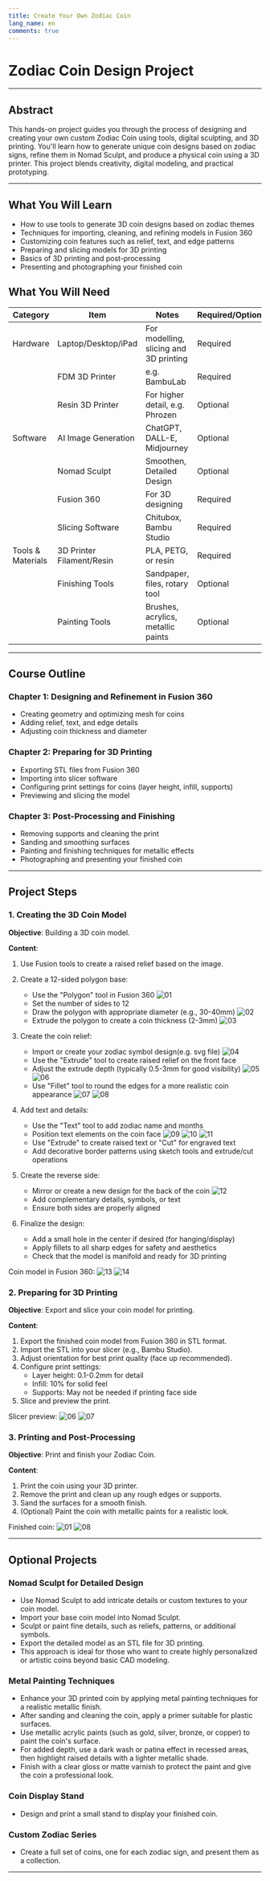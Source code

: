 ```yaml
---
title: Create Your Own Zodiac Coin
lang_name: en 
comments: true
---
```


# Zodiac Coin Design Project

---

## Abstract

This hands-on project guides you through the process of designing and creating your own custom Zodiac Coin using tools, digital sculpting, and 3D printing. You'll learn how to generate unique coin designs based on zodiac signs, refine them in Nomad Sculpt, and produce a physical coin using a 3D printer. This project blends creativity, digital modeling, and practical prototyping.

---

## What You Will Learn

- How to use tools to generate 3D coin designs based on zodiac themes
- Techniques for importing, cleaning, and refining models in Fusion 360
- Customizing coin features such as relief, text, and edge patterns
- Preparing and slicing models for 3D printing
- Basics of 3D printing and post-processing
- Presenting and photographing your finished coin

## What You Will Need

| Category         | Item                                   | Notes                                 | Required/Optional|
|------------------|----------------------------------------|---------------------------------------|------------------|
| Hardware         | Laptop/Desktop/iPad                    | For modelling, slicing and 3D printing| Required         |
|                  | FDM 3D Printer                         | e.g. BambuLab                         | Required         |
|                  | Resin 3D Printer                       | For higher detail, e.g. Phrozen       | Optional         |
| Software         | AI Image Generation                    | ChatGPT, DALL-E, Midjourney           | Optional         |
|                  | Nomad Sculpt                           | Smoothen, Detailed Design             | Optional         |
|                  | Fusion 360                             | For 3D designing                      | Required         |
|                  | Slicing Software                       | Chitubox, Bambu Studio                | Required         |
| Tools & Materials| 3D Printer Filament/Resin              | PLA, PETG, or resin                   | Required         |
|                  | Finishing Tools                        | Sandpaper, files, rotary tool         | Optional         |
|                  | Painting Tools                         | Brushes, acrylics, metallic paints    | Optional         |

---

## Course Outline


### Chapter 1: Designing and Refinement in Fusion 360
- Creating geometry and optimizing mesh for coins
- Adding relief, text, and edge details
- Adjusting coin thickness and diameter

### Chapter 2: Preparing for 3D Printing
- Exporting STL files from Fusion 360
- Importing into slicer software
- Configuring print settings for coins (layer height, infill, supports)
- Previewing and slicing the model

### Chapter 3: Post-Processing and Finishing
- Removing supports and cleaning the print
- Sanding and smoothing surfaces
- Painting and finishing techniques for metallic effects
- Photographing and presenting your finished coin

---

## Project Steps


### 1. Creating the 3D Coin Model

**Objective**: Building a 3D coin model.

**Content**:
1. Use Fusion tools to create a raised relief based on the image.
2. Create a 12-sided polygon base:
   - Use the "Polygon" tool in Fusion 360
   ![01](./images/coin1.jpg)
   - Set the number of sides to 12
   - Draw the polygon with appropriate diameter (e.g., 30-40mm)
   ![02](./images/coin2.jpg)
   - Extrude the polygon to create a coin thickness (2-3mm)
   ![03](./images/coin3.jpg)


3. Create the coin relief:
   - Import or create your zodiac symbol design(e.g. svg file)
   ![04](./images/coin4.jpg)
   - Use the "Extrude" tool to create raised relief on the front face
   - Adjust the extrude depth (typically 0.5-3mm for good visibility)
   ![05](./images/coin5.jpg)
   ![06](./images/coin6.jpg)
   - Use "Fillet" tool to round the edges for a more realistic coin appearance
   ![07](./images/coin9.jpg)
   ![08](./images/coin10.jpg)

4. Add text and details:
   - Use the "Text" tool to add zodiac name and months
   - Position text elements on the coin face
   ![09](./images/coin7.jpg)
   ![10](./images/coin14.jpg)
   ![11](./images/coin15.jpg)
   - Use "Extrude" to create raised text or "Cut" for engraved text
   - Add decorative border patterns using sketch tools and extrude/cut operations

5. Create the reverse side:
   - Mirror or create a new design for the back of the coin
   ![12](./images/coin16.jpg)
   - Add complementary details, symbols, or text
   - Ensure both sides are properly aligned

6. Finalize the design:
   - Add a small hole in the center if desired (for hanging/display)
   - Apply fillets to all sharp edges for safety and aesthetics
   - Check that the model is manifold and ready for 3D printing

Coin model in Fusion 360:
![13](./images/coin11.jpg)
![14](./images/coin13.jpg)


### 2. Preparing for 3D Printing

**Objective**: Export and slice your coin model for printing.

**Content**:
1. Export the finished coin model from Fusion 360 in STL format.
2. Import the STL into your slicer (e.g., Bambu Studio).
3. Adjust orientation for best print quality (face up recommended).
4. Configure print settings:
   - Layer height: 0.1-0.2mm for detail
   - Infill: 10% for solid feel
   - Supports: May not be needed if printing face side
5. Slice and preview the print.

Slicer preview:
![06](./images/coin_for_printing_gemini-bambustudio%2001.png)
![07](./images/coin_for_printing_gemini-bambustudio%2002.png)


### 3. Printing and Post-Processing

**Objective**: Print and finish your Zodiac Coin.

**Content**:
1. Print the coin using your 3D printer.
2. Remove the print and clean up any rough edges or supports.
3. Sand the surfaces for a smooth finish.
4. (Optional) Paint the coin with metallic paints for a realistic look.

Finished coin:
![01](./images/coin_front.jpg)
![08](./images/coin_back.jpg)


---

## Optional Projects

### Nomad Sculpt for Detailed Design
- Use Nomad Sculpt to add intricate details or custom textures to your coin model.
- Import your base coin model into Nomad Sculpt.
- Sculpt or paint fine details, such as reliefs, patterns, or additional symbols.
- Export the detailed model as an STL file for 3D printing.
- This approach is ideal for those who want to create highly personalized or artistic coins beyond basic CAD modeling.

### Metal Painting Techniques
- Enhance your 3D printed coin by applying metal painting techniques for a realistic metallic finish.
- After sanding and cleaning the coin, apply a primer suitable for plastic surfaces.
- Use metallic acrylic paints (such as gold, silver, bronze, or copper) to paint the coin's surface.
- For added depth, use a dark wash or patina effect in recessed areas, then highlight raised details with a lighter metallic shade.
- Finish with a clear gloss or matte varnish to protect the paint and give the coin a professional look.

### Coin Display Stand
- Design and print a small stand to display your finished coin.

### Custom Zodiac Series
- Create a full set of coins, one for each zodiac sign, and present them as a collection.

---
